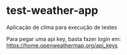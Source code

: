 # test-weather-app
Aplicação de clima para execução de testes


Para pegar uma api key, basta fazer login em: https://home.openweathermap.org/api_keys
